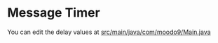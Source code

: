 # Message Timer

You can edit the delay values at [src/main/java/com/moodo9/Main.java](https://github.com/Notmoodo9/Message-Timer/blob/1.21/src/main/java/com/moodo9/Main.java)
